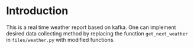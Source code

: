 # Introduction

This is a real time weather report based on kafka. One can implement desired data collecting method by replacing the function `get_next_weather` in `files/weather.py` with modified functions.
